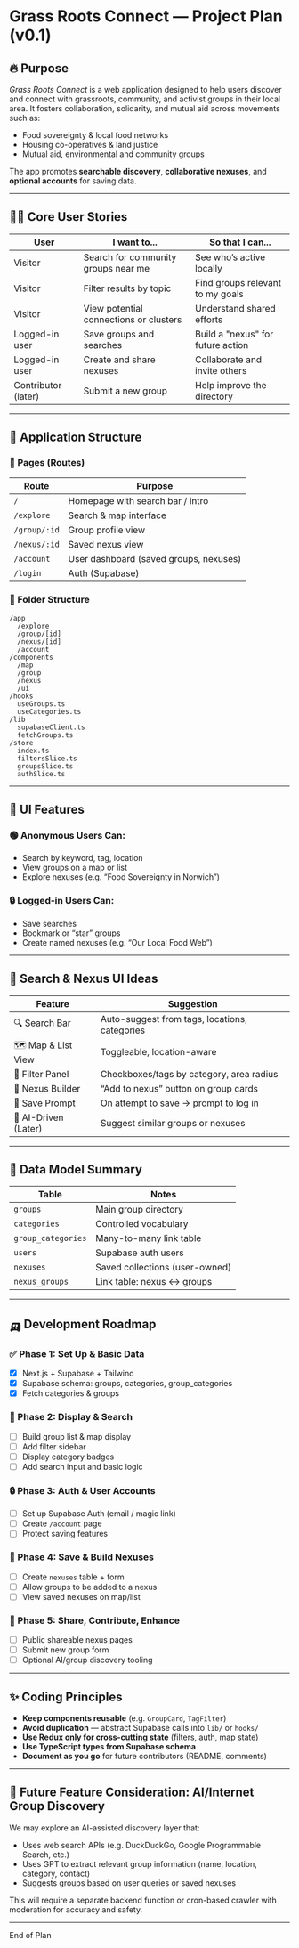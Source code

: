 # Grass Roots Connect — Project Plan (v0.1)

## 🔥 Purpose

_Grass Roots Connect_ is a web application designed to help users discover and connect with grassroots, community, and activist groups in their local area. It fosters collaboration, solidarity, and mutual aid across movements such as:

- Food sovereignty & local food networks
- Housing co-operatives & land justice
- Mutual aid, environmental and community groups

The app promotes **searchable discovery**, **collaborative nexuses**, and **optional accounts** for saving data.

---

## 🧑‍💻 Core User Stories

| User                | I want to...                           | So that I can...                  |
| ------------------- | -------------------------------------- | --------------------------------- |
| Visitor             | Search for community groups near me    | See who’s active locally          |
| Visitor             | Filter results by topic                | Find groups relevant to my goals  |
| Visitor             | View potential connections or clusters | Understand shared efforts         |
| Logged-in user      | Save groups and searches               | Build a "nexus" for future action |
| Logged-in user      | Create and share nexuses               | Collaborate and invite others     |
| Contributor (later) | Submit a new group                     | Help improve the directory        |

---

## 🚱️ Application Structure

### 🔗 Pages (Routes)

| Route        | Purpose                                |
| ------------ | -------------------------------------- |
| `/`          | Homepage with search bar / intro       |
| `/explore`   | Search & map interface                 |
| `/group/:id` | Group profile view                     |
| `/nexus/:id` | Saved nexus view                       |
| `/account`   | User dashboard (saved groups, nexuses) |
| `/login`     | Auth (Supabase)                        |

### 📁 Folder Structure

```
/app
  /explore
  /group/[id]
  /nexus/[id]
  /account
/components
  /map
  /group
  /nexus
  /ui
/hooks
  useGroups.ts
  useCategories.ts
/lib
  supabaseClient.ts
  fetchGroups.ts
/store
  index.ts
  filtersSlice.ts
  groupsSlice.ts
  authSlice.ts
```

---

## 🌟 UI Features

### 🟢 Anonymous Users Can:

- Search by keyword, tag, location
- View groups on a map or list
- Explore nexuses (e.g. “Food Sovereignty in Norwich”)

### 🔒 Logged-in Users Can:

- Save searches
- Bookmark or “star” groups
- Create named nexuses (e.g. “Our Local Food Web”)

---

## 🔎 Search & Nexus UI Ideas

| Feature              | Suggestion                                    |
| -------------------- | --------------------------------------------- |
| 🔍 Search Bar        | Auto-suggest from tags, locations, categories |
| 🗺 Map & List View    | Toggleable, location-aware                    |
| 🧭 Filter Panel      | Checkboxes/tags by category, area radius      |
| 🧩 Nexus Builder     | “Add to nexus” button on group cards          |
| 💾 Save Prompt       | On attempt to save → prompt to log in         |
| 🧠 AI-Driven (Later) | Suggest similar groups or nexuses             |

---

## 📂 Data Model Summary

| Table              | Notes                          |
| ------------------ | ------------------------------ |
| `groups`           | Main group directory           |
| `categories`       | Controlled vocabulary          |
| `group_categories` | Many-to-many link table        |
| `users`            | Supabase auth users            |
| `nexuses`          | Saved collections (user-owned) |
| `nexus_groups`     | Link table: nexus ↔ groups     |

---

## 🛺 Development Roadmap

### ✅ Phase 1: Set Up & Basic Data

- [x] Next.js + Supabase + Tailwind
- [x] Supabase schema: groups, categories, group_categories
- [x] Fetch categories & groups

### 🚧 Phase 2: Display & Search

- [ ] Build group list & map display
- [ ] Add filter sidebar
- [ ] Display category badges
- [ ] Add search input and basic logic

### 🔒 Phase 3: Auth & User Accounts

- [ ] Set up Supabase Auth (email / magic link)
- [ ] Create `/account` page
- [ ] Protect saving features

### 🧩 Phase 4: Save & Build Nexuses

- [ ] Create `nexuses` table + form
- [ ] Allow groups to be added to a nexus
- [ ] View saved nexuses on map/list

### 🚀 Phase 5: Share, Contribute, Enhance

- [ ] Public shareable nexus pages
- [ ] Submit new group form
- [ ] Optional AI/group discovery tooling

---

## ✨ Coding Principles

- **Keep components reusable** (e.g. `GroupCard`, `TagFilter`)
- **Avoid duplication** — abstract Supabase calls into `lib/` or `hooks/`
- **Use Redux only for cross-cutting state** (filters, auth, map state)
- **Use TypeScript types from Supabase schema**
- **Document as you go** for future contributors (README, comments)

---

## 🧠 Future Feature Consideration: AI/Internet Group Discovery

We may explore an AI-assisted discovery layer that:

- Uses web search APIs (e.g. DuckDuckGo, Google Programmable Search, etc.)
- Uses GPT to extract relevant group information (name, location, category, contact)
- Suggests groups based on user queries or saved nexuses

This will require a separate backend function or cron-based crawler with moderation for accuracy and safety.

---

End of Plan
